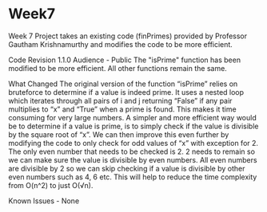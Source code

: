 # Week7
Week 7 Project takes an existing code (finPrimes) provided by Professor Gautham Krishnamurthy and modifies the code to be more efficient. 

Code Revision 1.1.0
Audience - Public 
The "isPrime" function has been modified to be more efficient. All other functions remain the same.

What Changed
The original version of the function “isPrime” relies on bruteforce to determine if a value is indeed prime. It uses a nested loop which iterates through all pairs of i and j returning “False” if any pair multiplies to “x” and “True” when a prime is found. This makes it time consuming for very large numbers. A simpler and more efficient way would be to determine if a value is prime, is to simply check if the value is divisible by the square root of “x”. We can then improve this even further by modifying the code to only check for odd values of “x” with exception for 2. The only even number that needs to be checked is 2. 2 needs to remain so we can make sure the value is divisible by even numbers. All even numbers are divisible by 2 so we can skip checking if a value is divisible by other even numbers such as 4, 6 etc. This will help to reduce the time complexity from O(n^2) to just O(√n). 

Known Issues - None 
